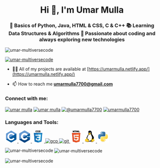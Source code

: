<h1 align="center">Hi 👋, I'm Umar Mulla</h1>
<h3 align="center">🌟 Basics of Python, Java, HTML & CSS, C & C++ 📚 Learning Data Structures & Algorithms 🚀 Passionate about coding and always exploring new technologies</h3>

<p align="left"> <img src="https://komarev.com/ghpvc/?username=umar-multiversecode&label=Profile%20views&color=0e75b6&style=flat" alt="umar-multiversecode" /> </p>

<p align="left"> <a href="https://github.com/ryo-ma/github-profile-trophy"><img src="https://github-profile-trophy.vercel.app/?username=umar-multiversecode" alt="umar-multiversecode" /></a> </p>

- 👨‍💻 All of my projects are available at [https://umarmulla.netlify.app/](https://umarmulla.netlify.app/)

- 📫 How to reach me **umarmulla7700@gmail.com**

<h3 align="left">Connect with me:</h3>
<p align="left">
<a href="https://linkedin.com/in/umar mulla" target="blank"><img align="center" src="https://raw.githubusercontent.com/rahuldkjain/github-profile-readme-generator/master/src/images/icons/Social/linked-in-alt.svg" alt="umar mulla" height="30" width="40" /></a>
<a href="https://stackoverflow.com/users/umar mulla" target="blank"><img align="center" src="https://raw.githubusercontent.com/rahuldkjain/github-profile-readme-generator/master/src/images/icons/Social/stack-overflow.svg" alt="umar mulla" height="30" width="40" /></a>
<a href="https://www.hackerrank.com/@umarmulla7700" target="blank"><img align="center" src="https://raw.githubusercontent.com/rahuldkjain/github-profile-readme-generator/master/src/images/icons/Social/hackerrank.svg" alt="@umarmulla7700" height="30" width="40" /></a>
<a href="https://www.leetcode.com/umarmulla7700" target="blank"><img align="center" src="https://raw.githubusercontent.com/rahuldkjain/github-profile-readme-generator/master/src/images/icons/Social/leet-code.svg" alt="umarmulla7700" height="30" width="40" /></a>
</p>

<h3 align="left">Languages and Tools:</h3>
<p align="left"> <a href="https://www.cprogramming.com/" target="_blank" rel="noreferrer"> <img src="https://raw.githubusercontent.com/devicons/devicon/master/icons/c/c-original.svg" alt="c" width="40" height="40"/> </a> <a href="https://www.w3schools.com/cpp/" target="_blank" rel="noreferrer"> <img src="https://raw.githubusercontent.com/devicons/devicon/master/icons/cplusplus/cplusplus-original.svg" alt="cplusplus" width="40" height="40"/> </a> <a href="https://www.w3schools.com/css/" target="_blank" rel="noreferrer"> <img src="https://raw.githubusercontent.com/devicons/devicon/master/icons/css3/css3-original-wordmark.svg" alt="css3" width="40" height="40"/> </a> <a href="https://cloud.google.com" target="_blank" rel="noreferrer"> <img src="https://www.vectorlogo.zone/logos/google_cloud/google_cloud-icon.svg" alt="gcp" width="40" height="40"/> </a> <a href="https://git-scm.com/" target="_blank" rel="noreferrer"> <img src="https://www.vectorlogo.zone/logos/git-scm/git-scm-icon.svg" alt="git" width="40" height="40"/> </a> <a href="https://www.w3.org/html/" target="_blank" rel="noreferrer"> <img src="https://raw.githubusercontent.com/devicons/devicon/master/icons/html5/html5-original-wordmark.svg" alt="html5" width="40" height="40"/> </a> <a href="https://www.linux.org/" target="_blank" rel="noreferrer"> <img src="https://raw.githubusercontent.com/devicons/devicon/master/icons/linux/linux-original.svg" alt="linux" width="40" height="40"/> </a> <a href="https://www.python.org" target="_blank" rel="noreferrer"> <img src="https://raw.githubusercontent.com/devicons/devicon/master/icons/python/python-original.svg" alt="python" width="40" height="40"/> </a> </p>

<p><img align="left" src="https://github-readme-stats.vercel.app/api/top-langs?username=umar-multiversecode&show_icons=true&locale=en&layout=compact" alt="umar-multiversecode" /></p>

<p>&nbsp;<img align="center" src="https://github-readme-stats.vercel.app/api?username=umar-multiversecode&show_icons=true&locale=en" alt="umar-multiversecode" /></p>

<p><img align="center" src="https://github-readme-streak-stats.herokuapp.com/?user=umar-multiversecode&" alt="umar-multiversecode" /></p>
